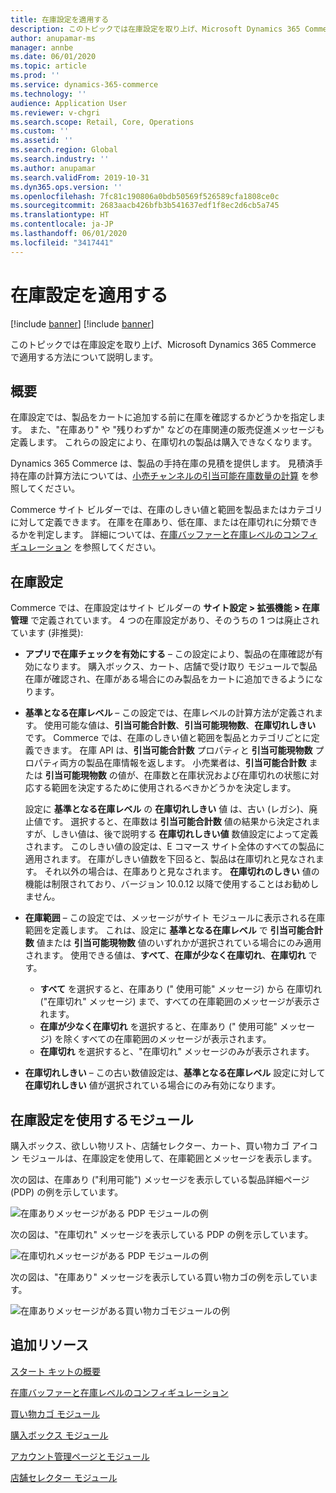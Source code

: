 ```yaml
---
title: 在庫設定を適用する
description: このトピックでは在庫設定を取り上げ、Microsoft Dynamics 365 Commerce で適用する方法について説明します。
author: anupamar-ms
manager: annbe
ms.date: 06/01/2020
ms.topic: article
ms.prod: ''
ms.service: dynamics-365-commerce
ms.technology: ''
audience: Application User
ms.reviewer: v-chgri
ms.search.scope: Retail, Core, Operations
ms.custom: ''
ms.assetid: ''
ms.search.region: Global
ms.search.industry: ''
ms.author: anupamar
ms.search.validFrom: 2019-10-31
ms.dyn365.ops.version: ''
ms.openlocfilehash: 7fc81c190806a0bdb50569f526589cfa1808ce0c
ms.sourcegitcommit: 2683aacb426bfb3b541637edf1f8ec2d6cb5a745
ms.translationtype: HT
ms.contentlocale: ja-JP
ms.lasthandoff: 06/01/2020
ms.locfileid: "3417441"
---
```

# <a name="apply-inventory-settings"></a>在庫設定を適用する

[!include [banner](includes/preview-banner.md)]
[!include [banner](includes/banner.md)]

このトピックでは在庫設定を取り上げ、Microsoft Dynamics 365 Commerce で適用する方法について説明します。

## <a name="overview"></a>概要

在庫設定では、製品をカートに追加する前に在庫を確認するかどうかを指定します。 また、"在庫あり" や "残りわずか" などの在庫関連の販売促進メッセージも定義します。 これらの設定により、在庫切れの製品は購入できなくなります。

Dynamics 365 Commerce は、製品の手持在庫の見積を提供します。 見積済手持在庫の計算方法については、[小売チャンネルの引当可能在庫数量の計算](calculated-inventory-retail-channels.md) を参照してください。

Commerce サイト ビルダーでは、在庫のしきい値と範囲を製品またはカテゴリに対して定義できます。 在庫を在庫あり、低在庫、または在庫切れに分類できるかを判定します。 詳細については、[在庫バッファーと在庫レベルのコンフィギュレーション](inventory-buffers-levels.md) を参照してください。

## <a name="inventory-settings"></a>在庫設定

Commerce では、在庫設定はサイト ビルダーの **サイト設定 \> 拡張機能 \> 在庫管理** で定義されています。 4 つの在庫設定があり、そのうちの 1 つは廃止されています (非推奨):

- **アプリで在庫チェックを有効にする** – この設定により、製品の在庫確認が有効になります。 購入ボックス、カート、店舗で受け取り モジュールで製品在庫が確認され、在庫がある場合にのみ製品をカートに追加できるようになります。
- **基準となる在庫レベル** – この設定では、在庫レベルの計算方法が定義されます。 使用可能な値は、**引当可能合計数**、**引当可能現物数**、**在庫切れしきい** です。 Commerce では、在庫のしきい値と範囲を製品とカテゴリごとに定義できます。 在庫 API は、**引当可能合計数** プロパティと **引当可能現物数** プロパティ両方の製品在庫情報を返します。 小売業者は、**引当可能合計数** または **引当可能現物数** の値が、在庫数と在庫状況および在庫切れの状態に対応する範囲を決定するために使用されるべきかどうかを決定します。

    設定に **基準となる在庫レベル** の **在庫切れしきい** 値 は、古い (レガシ)、廃止値です。 選択すると、在庫数は **引当可能合計数** 値の結果から決定されますが、しきい値は、後で説明する **在庫切れしきい値** 数値設定によって定義されます。 このしきい値の設定は、E コマース サイト全体のすべての製品に適用されます。 在庫がしきい値数を下回ると、製品は在庫切れと見なされます。 それ以外の場合は、在庫ありと見なされます。 **在庫切れのしきい** 値の機能は制限されており、バージョン 10.0.12 以降で使用することはお勧めしません。

- **在庫範囲** – この設定では、メッセージがサイト モジュールに表示される在庫範囲を定義します。 これは、設定に **基準となる在庫レベル** で **引当可能合計数** 値または **引当可能現物数** 値のいずれかが選択されている場合にのみ適用されます。 使用できる値は、**すべて**、**在庫が少なく在庫切れ**、**在庫切れ** です。

    - **すべて** を選択すると、在庫あり (" 使用可能" メッセージ) から 在庫切れ ("在庫切れ" メッセージ) まで、すべての在庫範囲のメッセージが表示されます。
    - **在庫が少なく在庫切れ** を選択すると、在庫あり (" 使用可能" メッセージ) を除くすべての在庫範囲のメッセージが表示されます。
    - **在庫切れ** を選択すると、"在庫切れ" メッセージのみが表示されます。

- **在庫切れしきい** – この古い数値設定は、**基準となる在庫レベル** 設定に対して **在庫切れしきい** 値が選択されている場合にのみ有効になります。

## <a name="modules-that-use-inventory-settings"></a>在庫設定を使用するモジュール

購入ボックス、欲しい物リスト、店舗セレクター、カート、買い物カゴ アイコン モジュールは、在庫設定を使用して、在庫範囲とメッセージを表示します。

次の図は、在庫あり ("利用可能") メッセージを表示している製品詳細ページ (PDP) の例を示しています。

![在庫ありメッセージがある PDP モジュールの例](./media/pdp-InStock.png)

次の図は、"在庫切れ" メッセージを表示している PDP の例を示しています。

![在庫切れメッセージがある PDP モジュールの例](./media/pdp-outofstock.png)

次の図は、"在庫あり" メッセージを表示している買い物カゴの例を示しています。

![在庫ありメッセージがある買い物カゴモジュールの例](./media/cart-instock.png)

## <a name="additional-resources"></a>追加リソース

[スタート キットの概要](starter-kit-overview.md)

[在庫バッファーと在庫レベルのコンフィギュレーション](inventory-buffers-levels.md)

[買い物カゴ モジュール](add-cart-module.md)

[購入ボックス モジュール](add-buy-box.md)

[アカウント管理ページとモジュール](account-management.md)

[店舗セレクター モジュール](store-selector.md)
